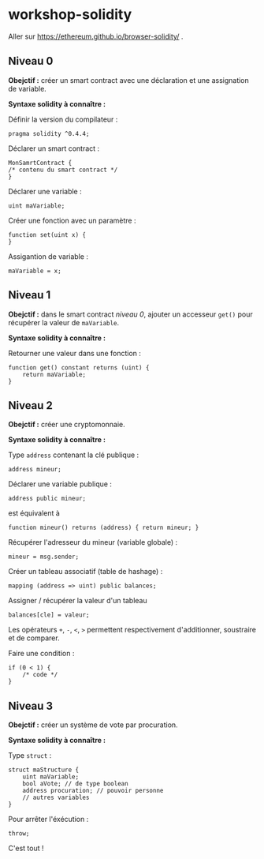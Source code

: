 # workshop-solidity

Aller sur https://ethereum.github.io/browser-solidity/ .

Niveau 0
--------

__Obejctif :__ créer un smart contract avec une déclaration et une assignation de variable.

__Syntaxe solidity à connaître :__

Définir la version du compilateur :
```
pragma solidity ^0.4.4;
```

Déclarer un smart contract :
```
MonSamrtContract {
/* contenu du smart contract */
}
```

Déclarer une variable :
```
uint maVariable;
```

Créer une fonction avec un paramètre :
```
function set(uint x) {
}
```

Assigantion de variable :
```
maVariable = x;
```

Niveau 1
--------

__Obejctif :__ dans le smart contract *niveau 0*, ajouter un accesseur `get()` pour récupérer la valeur de `maVariable`.

__Syntaxe solidity à connaître :__

Retourner une valeur dans une fonction :
```
function get() constant returns (uint) {
    return maVariable;
}
```

Niveau 2
--------

__Obejctif :__ créer une cryptomonnaie.

__Syntaxe solidity à connaître :__

Type `address` contenant la clé publique  :
```
address mineur;
```

Déclarer une variable publique :
```
address public mineur;
```
est équivalent à
```
function mineur() returns (address) { return mineur; }
```
Récupérer l'adresseur du mineur (variable globale) :
```
mineur = msg.sender;
```

Créer un tableau associatif (table de hashage) :
```
mapping (address => uint) public balances;
```

Assigner / récupérer la valeur d'un tableau
```
balances[cle] = valeur;
```

Les opérateurs `+`, `-`, `<`, `>` permettent respectivement d'additionner, soustraire et de comparer.

Faire une condition :
```
if (0 < 1) {
    /* code */
}
```

Niveau 3
--------

__Obejctif :__ créer un système de vote par procuration.

__Syntaxe solidity à connaître :__

Type `struct` :
```
struct maStructure {
    uint maVariable;
    bool aVote; // de type boolean
    address procuration; // pouvoir personne
    // autres variables
}
```

Pour arrêter l'éxécution :
```
throw;
```

C'est tout !




